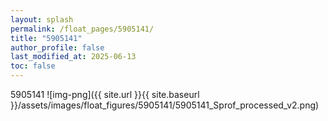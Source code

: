 ```yaml
---
layout: splash
permalink: /float_pages/5905141/
title: "5905141"
author_profile: false
last_modified_at: 2025-06-13
toc: false
---
```

 
5905141
![img-png]({{ site.url }}{{ site.baseurl }}/assets/images/float_figures/5905141/5905141_Sprof_processed_v2.png)